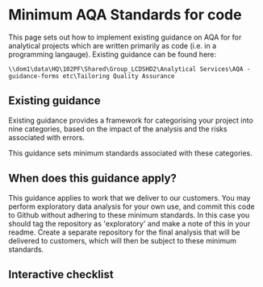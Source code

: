 # Minimum AQA Standards for code

This page sets out how to implement existing guidance on AQA for for analytical projects which are written primarily as code (i.e. in a programming langauge).  Existing guidance can be found here:

`\\dom1\data\HQ\102PF\Shared\Group_LCDSHD2\Analytical Services\AQA - guidance-forms etc\Tailoring Quality Assurance`

## Existing guidance

Existing guidance provides a framework for categorising your project into nine categories, based on the impact of the analysis and the risks associated with errors.

This guidance sets minimum standards associated with these categories.

## When does this guidance apply?

This guidance applies to work that we deliver to our customers.  You may perform exploratory data analysis for your own use, and commit this code to Github without adhering to these minimum standards.  In this case you should tag the repository as 'exploratory' and make a note of this in your readme.  Create a separate repository for the final analysis that will be delivered to customers, which will then be subject to these minimum standards.

## Interactive checklist
